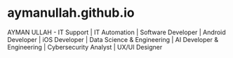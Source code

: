 # aymanullah.github.io
AYMAN ULLAH - IT Support | IT Automation | Software Developer | Android Developer | iOS Developer | Data Science &amp; Engineering | AI Developer &amp; Engineering | Cybersecurity Analyst | UX/UI Designer
